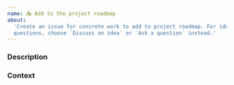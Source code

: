 ```yaml
---
name: 📥 Add to the project roadmap
about:
  'Create an issue for concrete work to add to project roadmap. For ideas and
  questions, choose `Discuss an idea` or `Ask a question` instead.'
---
```


### Description

<!--- Provide a detailed explanation of the issue and your reasons for creating it as well as any expected outcomes. -->

### Context

<!--- Provide more context as to why this is important. Any links to where it has previously been discussed or implemented will be appreciated. -->
